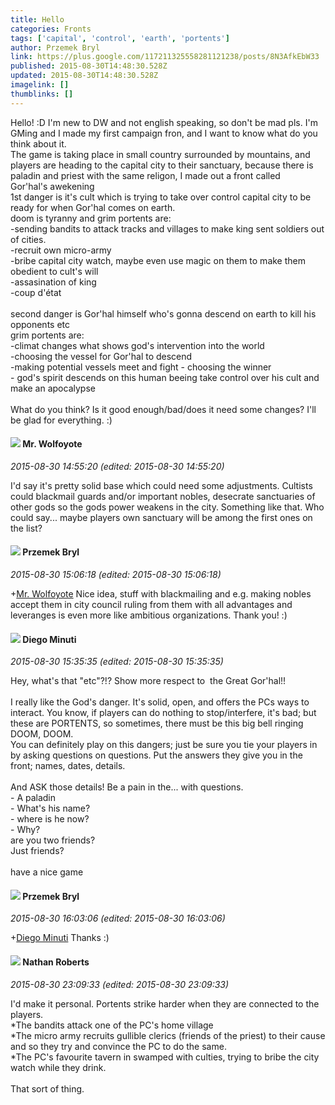 ```yaml
---
title: Hello
categories: Fronts
tags: ['capital', 'control', 'earth', 'portents']
author: Przemek Bryl
link: https://plus.google.com/117211325558281121238/posts/8N3AfkEbW33
published: 2015-08-30T14:48:30.528Z
updated: 2015-08-30T14:48:30.528Z
imagelink: []
thumblinks: []
---
```


Hello! :D I&#39;m new to DW and not english speaking, so don&#39;t be mad pls. I&#39;m GMing and I made my first campaign fron, and I want to know what do you think about it. <br />The game is taking place in small country surrounded by mountains, and players are heading to the capital city to their sanctuary, because there is paladin and priest with the same religon, I made out a front called <br />Gor&#39;hal&#39;s awekening<br />1st danger is it&#39;s cult which is trying to take over control capital city to be ready for when Gor&#39;hal comes on earth. <br />doom is tyranny and grim portents are:<br />-sending bandits to attack tracks and villages to make king sent soldiers out of cities.<br />-recruit own micro-army<br />-bribe capital city watch, maybe even use magic on them to make them obedient to cult&#39;s will<br />-assasination of king<br />-coup d&#39;état<br /><br />second danger is Gor&#39;hal himself who&#39;s gonna descend on earth to kill his opponents etc<br />grim portents are:<br />-climat changes what shows god&#39;s intervention into the world<br />-choosing the vessel for Gor&#39;hal to descend<br />-making potential vessels meet and fight - choosing the winner<br />- god&#39;s spirit descends on this human beeing take control over his cult and make an apocalypse<br /><br />What do you think? Is it good enough/bad/does it need some changes? I&#39;ll be glad for everything. :)
<div id='comment z125hvpznr3lvb0lg22mj1ixowjvtxeiv04'>
  <h4><img src='{{site.baseurl}}//images/avatars/101924437613067092773_photo.jpg'> Mr. Wolfoyote</h4>
      <p><cite>2015-08-30 14:55:20 (edited: 2015-08-30 14:55:20)</cite></p>
        <p>I&#39;d say it&#39;s pretty solid base which could need some adjustments. Cultists could blackmail guards and/or important nobles, desecrate sanctuaries of other gods so the gods power weakens in the city. Something like that. Who could say... maybe players own sanctuary will be among the first ones on the list? </p>
</div>
        

<div id='comment z125hvpznr3lvb0lg22mj1ixowjvtxeiv04'>
  <h4><img src='{{site.baseurl}}//images/avatars/117211325558281121238_photo.jpg'> Przemek Bryl</h4>
      <p><cite>2015-08-30 15:06:18 (edited: 2015-08-30 15:06:18)</cite></p>
        <p><span class="proflinkWrapper"><span class="proflinkPrefix">+</span><a class="proflink" href="https://plus.google.com/101924437613067092773" oid="101924437613067092773">Mr. Wolfoyote</a></span> Nice idea, stuff with blackmailing and e.g. making nobles accept them in city council ruling from them with all advantages and leveranges is even more like ambitious organizations. Thank you! :)</p>
</div>
        

<div id='comment z125hvpznr3lvb0lg22mj1ixowjvtxeiv04'>
  <h4><img src='{{site.baseurl}}//images/avatars/105865506865728214454_photo.jpg'> Diego Minuti</h4>
      <p><cite>2015-08-30 15:35:35 (edited: 2015-08-30 15:35:35)</cite></p>
        <p>Hey, what&#39;s that &quot;etc&quot;?!? Show more respect to  the Great Gor&#39;hal!!<br /><br />I really like the God&#39;s danger. It&#39;s solid, open, and offers the PCs ways to interact. You know, if players can do nothing to stop/interfere, it&#39;s bad; but these are PORTENTS, so sometimes, there must be this big bell ringing DOOM, DOOM.<br />You can definitely play on this dangers; just be sure you tie your players in by asking questions on questions. Put the answers they give you in the front; names, dates, details.<br /><br />And ASK those details! Be a pain in the... with questions.<br />- A paladin<br />- What&#39;s his name?<br />- where is he now?<br />- Why?<br />are you two friends?<br />Just friends?<br /><br />have a nice game</p>
</div>
        

<div id='comment z125hvpznr3lvb0lg22mj1ixowjvtxeiv04'>
  <h4><img src='{{site.baseurl}}//images/avatars/117211325558281121238_photo.jpg'> Przemek Bryl</h4>
      <p><cite>2015-08-30 16:03:06 (edited: 2015-08-30 16:03:06)</cite></p>
        <p><span class="proflinkWrapper"><span class="proflinkPrefix">+</span><a class="proflink" href="https://plus.google.com/105865506865728214454" oid="105865506865728214454">Diego Minuti</a></span> Thanks :)</p>
</div>
        

<div id='comment z125hvpznr3lvb0lg22mj1ixowjvtxeiv04'>
  <h4><img src='{{site.baseurl}}//images/avatars/117646243340764868749_photo.jpg'> Nathan Roberts</h4>
      <p><cite>2015-08-30 23:09:33 (edited: 2015-08-30 23:09:33)</cite></p>
        <p>I&#39;d make it personal. Portents strike harder when they are connected to the players.<br />*The bandits attack one of the PC&#39;s home village<br />*The micro army recruits gullible clerics (friends of the priest) to their cause and so they try and convince the PC to do the same.<br />*The PC&#39;s favourite tavern in swamped with culties, trying to bribe the city watch while they drink.<br /><br />That sort of thing.</p>
</div>
        